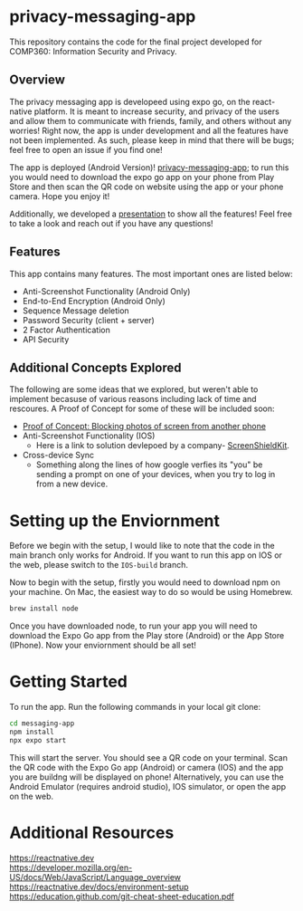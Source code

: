 # privacy-messaging-app

This repository contains the code for the final project developed for COMP360: Information Security and Privacy.

## Overview

The privacy messaging app is developeed using expo go, on the react-native platform. It is meant to increase security, and privacy
of the users and allow them to communicate with friends, family, and others without any worries! Right now, the app is under development and all the features have not been implemented. As such, please keep in mind that there will be bugs; feel free to open an issue if you find one!

The app is deployed (Android Version)! [privacy-messaging-app](https://expo.dev/@nishant-aggarwal/messaging-app?serviceType=classic&distribution=expo-go); to run this you would need to download the expo go app on your phone from Play Store and then 
scan the QR code on website using the app or your phone camera. Hope you enjoy it!

Additionally, we developed a [presentation](https://docs.google.com/presentation/d/1PkJLAopBvjOEjUAWPg7yRgU5Mszu3NIFK7UC6lcQgLY/edit#slide=id.g23f5c5068e8_0_0) to show all the features! Feel free to take a look and reach out if you have any questions!

## Features

This app contains many features. The most important ones are listed below:

- Anti-Screenshot Functionality (Android Only)
- End-to-End Encryption (Android Only)
- Sequence Message deletion
- Password Security (client + server)
- 2 Factor Authentication
- API Security

## Additional Concepts Explored

The following are some ideas that we explored, but weren't able to implement becasuse of various reasons including lack of time and rescoures. A Proof of Concept for some of these will be included soon:

- [Proof of Concept: Blocking photos of screen from another phone](https://docs.google.com/document/d/11bllD5yo5ETtA3gXsbrViu7OMJcCoAETbMNjOK-iCeM/edit)
- Anti-Screenshot Functionality (IOS)
  - Here is a link to solution devlepoed by a company- [ScreenShieldKit](https://screenshieldkit.com).
- Cross-device Sync
  - Something along the lines of how google verfies its "you" be sending a prompt on one of your devices, when you try to log in from a new device.

# Setting up the Enviornment

Before we begin with the setup, I would like to note that the code in the main branch only works for Android. If you want to run this app on IOS or the web, please switch to the `IOS-build` branch.

Now to begin with the setup, firstly you would need to download npm on your machine. On Mac, the easiest way to do so would be using Homebrew.

```bash
brew install node
```

Once you have downloaded node, to run your app you will need to download the Expo Go app from the Play store (Android) or the App Store (IPhone). Now your enviornment should be all set!

# Getting Started

To run the app. Run the following commands in your local git clone:

```bash
cd messaging-app
npm install
npx expo start
```

This will start the server. You should see a QR code on your terminal. Scan the QR code with the Expo Go app (Android) or camera (IOS) and the app you are buildng will be displayed on phone! Alternatively, you can use the Android Emulator (requires android studio), IOS simulator, or open the app on the web.

# Additional Resources

https://reactnative.dev <br />
https://developer.mozilla.org/en-US/docs/Web/JavaScript/Language_overview <br />
https://reactnative.dev/docs/environment-setup <br />
https://education.github.com/git-cheat-sheet-education.pdf <br />

